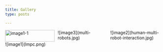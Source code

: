 ```yaml
---
title: Gallery 
type: posts 

---
```


<!--
<img src="lmpc.png" alt="image1-1" style="width:50%; height:auto;">
![image1](lmpc.png) 
![image3](multi-robots.jpg)
![image2](human-multi-robot-interaction.jpg)
-->

<div style="display: flex; flex-wrap: wrap; gap: 10px;">
  <div style="flex: 1 1 calc(33% - 10px);">
    <img src="lmpc.png" alt="image1-1" style="width:100%; height:auto;">
    ![image1](lmpc.png)
  </div>
  <div style="flex: 1 1 calc(33% - 10px);">
    ![image3](multi-robots.jpg)
  </div>
  <div style="flex: 1 1 calc(33% - 10px);">
    ![image2](human-multi-robot-interaction.jpg)
  </div>
</div>
